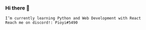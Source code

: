 ### Hi there 👋

```
I’m currently learning Python and Web Development with React
Reach me on discord!: Pioyi#5490
```
